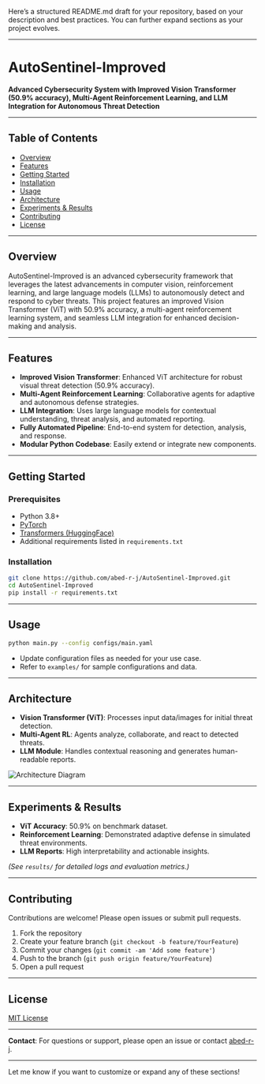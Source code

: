 Here’s a structured README.md draft for your repository, based on your description and best practices. You can further expand sections as your project evolves.

---

# AutoSentinel-Improved

**Advanced Cybersecurity System with Improved Vision Transformer (50.9% accuracy), Multi-Agent Reinforcement Learning, and LLM Integration for Autonomous Threat Detection**

---

## Table of Contents

- [Overview](#overview)
- [Features](#features)
- [Getting Started](#getting-started)
- [Installation](#installation)
- [Usage](#usage)
- [Architecture](#architecture)
- [Experiments & Results](#experiments--results)
- [Contributing](#contributing)
- [License](#license)

---

## Overview

AutoSentinel-Improved is an advanced cybersecurity framework that leverages the latest advancements in computer vision, reinforcement learning, and large language models (LLMs) to autonomously detect and respond to cyber threats. This project features an improved Vision Transformer (ViT) with 50.9% accuracy, a multi-agent reinforcement learning system, and seamless LLM integration for enhanced decision-making and analysis.

---

## Features

- **Improved Vision Transformer**: Enhanced ViT architecture for robust visual threat detection (50.9% accuracy).
- **Multi-Agent Reinforcement Learning**: Collaborative agents for adaptive and autonomous defense strategies.
- **LLM Integration**: Uses large language models for contextual understanding, threat analysis, and automated reporting.
- **Fully Automated Pipeline**: End-to-end system for detection, analysis, and response.
- **Modular Python Codebase**: Easily extend or integrate new components.

---

## Getting Started

### Prerequisites

- Python 3.8+
- [PyTorch](https://pytorch.org/)
- [Transformers (HuggingFace)](https://huggingface.co/transformers/)
- Additional requirements listed in `requirements.txt`

### Installation

```bash
git clone https://github.com/abed-r-j/AutoSentinel-Improved.git
cd AutoSentinel-Improved
pip install -r requirements.txt
```

---

## Usage

```bash
python main.py --config configs/main.yaml
```

- Update configuration files as needed for your use case.
- Refer to `examples/` for sample configurations and data.

---

## Architecture

- **Vision Transformer (ViT)**: Processes input data/images for initial threat detection.
- **Multi-Agent RL**: Agents analyze, collaborate, and react to detected threats.
- **LLM Module**: Handles contextual reasoning and generates human-readable reports.

![Architecture Diagram](docs/architecture.png) <!-- Add your diagram if available -->

---

## Experiments & Results

- **ViT Accuracy**: 50.9% on benchmark dataset.
- **Reinforcement Learning**: Demonstrated adaptive defense in simulated threat environments.
- **LLM Reports**: High interpretability and actionable insights.

*(See `results/` for detailed logs and evaluation metrics.)*

---

## Contributing

Contributions are welcome! Please open issues or submit pull requests.

1. Fork the repository
2. Create your feature branch (`git checkout -b feature/YourFeature`)
3. Commit your changes (`git commit -am 'Add some feature'`)
4. Push to the branch (`git push origin feature/YourFeature`)
5. Open a pull request

---

## License

[MIT License](LICENSE)

---

**Contact**: For questions or support, please open an issue or contact [abed-r-j](https://github.com/abed-r-j).

---

Let me know if you want to customize or expand any of these sections!
